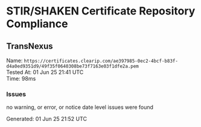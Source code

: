 # STIR/SHAKEN Certificate Repository Compliance

## TransNexus

Name: `https://certificates.clearip.com/ae397985-0ec2-4bcf-b83f-d4a0ed9351d9/49f35f0640308be73f7163e03f1dfe2a.pem`\
Tested At: 01 Jun 25 21:41 UTC\
Time: 98ms

### Issues

no warning, or error, or notice date level issues were found

Generated: 01 Jun 25 21:52 UTC
